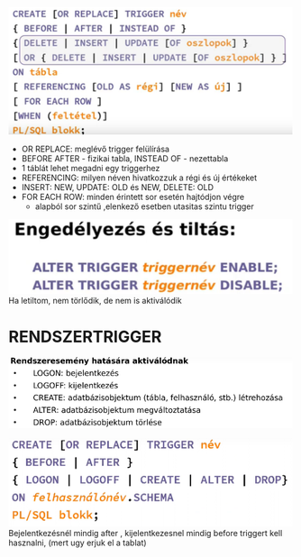 ![img.png](img.png)
- OR REPLACE: meglévő trigger felülírása
- BEFORE AFTER - fizikai tabla, INSTEAD OF - nezettabla
- 1 táblát lehet megadni egy triggerhez
- REFERENCING: milyen néven hivatkozzuk a régi és új értékeket
- INSERT: NEW, UPDATE: OLD és NEW, DELETE: OLD
- FOR EACH ROW: minden érintett sor esetén hajtódjon végre
     - alapból sor szintű ,elenkező esetben utasitas szintu trigger


![img_1.png](img_1.png)
Ha letiltom, nem törlődik, de nem is aktiválódik
# RENDSZERTRIGGER
![img_6.png](img_6.png)

![img_7.png](img_7.png)
Bejelentkezésnél mindig after , kijelentkezesnel mindig before triggert kell hasznalni, (mert ugy erjuk el a tablat)

